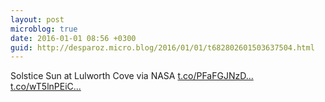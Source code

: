 ```yaml
---
layout: post
microblog: true
date: 2016-01-01 08:56 +0300
guid: http://desparoz.micro.blog/2016/01/01/t682802601503637504.html
---
```

Solstice Sun at Lulworth Cove via NASA [t.co/PFaFGJNzD...](https://t.co/PFaFGJNzDj) [t.co/wT5lnPEiC...](https://t.co/wT5lnPEiCH)
